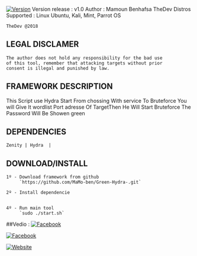 

[![Version](https://img.shields.io/badge/Green%20Hydra%20-1.0-Green.svg)]()
    Version release : v1.0
    Author : Mamoun Benhafsa TheDev 
    Distros Supported : Linux Ubuntu, Kali, Mint, Parrot OS 
    
    
    
    
    TheDev @2018


## LEGAL DISCLAMER
    The author does not hold any responsibility for the bad use
    of this tool, remember that attacking targets without prior
    consent is illegal and punished by law.



## FRAMEWORK DESCRIPTION
   This Script use Hydra Start From chossing With service To Bruteforce 
   You will Give It wordlist Port adresse Of TargetThen He Will Start 
   Bruteforce The Password Will Be Showen green 



## DEPENDENCIES
    Zenity | Hydra  |
    


## DOWNLOAD/INSTALL
    1º - Download framework from github
         `https://github.com/MaMo-ben/Green-Hydra-.git`

    2º - Install dependencie
         

    4º - Run main tool
         `sudo ./start.sh`
##Vedio :
[![Facebook](https://fr.facebookbrand.com/wp-content/themes/fb-branding/prj-fb-branding/assets/images/fb-logo.png)](https://www.youtube.com/watch?v=S54lAdnxAyo/)


[![Facebook](https://fr.facebookbrand.com/wp-content/themes/fb-branding/prj-fb-branding/assets/images/fb-logo.png)](https://www.facebook.com/thedevevil/)

[![Website]()](https://www.thedevevil.ml)

